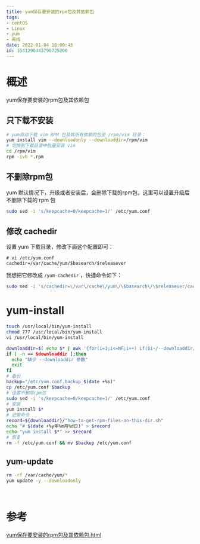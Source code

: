 ```yaml
---
title: yum保存要安装的rpm包及其依赖包
tags: 
- centOS
- Linux
- yum 
- 离线
date: 2022-01-04 18:00:43
id: 1641290443790725200
---
```

# 概述

yum保存要安装的rpm包及其依赖包

## 只下载不安装

```sh
# yum自动下载 vim RPM 包及其所有依赖的包至 /rpm/vim 目录：
yum install vim --downloadonly --downloaddir=/rpm/vim
# 切换到下载目录中批量安装 vim
cd /rpm/vim
rpm -ivh *.rpm
```

## 不删除rpm包

 yum 默认情况下，升级或者安装后，会删除下载的rpm包，这里可以设置升级后不删除下载的 rpm 包

```sh
sudo sed -i 's/keepcache=0/keepcache=1/' /etc/yum.conf
```

## 修改 cachedir

设置 yum 下载目录，修改下面这个配置即可：

```
# vi /etc/yum.conf
cachedir=/var/cache/yum/$basearch/$releasever
```

我想把它修改成 `/yum-cachedir` ，快捷命令如下：

```sh
sudo sed -i 's/cachedir=\/var\/cache\/yum\/\$basearch\/\$releasever/cachedir=\/yum-cachedir/' /etc/yum.conf
```

# yum-install

```sh
touch /usr/local/bin/yum-install
chmod 777 /usr/local/bin/yum-install
vi /usr/local/bin/yum-install

```

```sh
downloaddir=$( echo $* | awk '{for(i=1;i<=NF;i++) if($i~/--downloaddir/) print $i}' | cut -c 15- )
if [ -n == $downloaddir ];then
  echo "缺少 --downloaddir 参数"
  exit
fi
# 备份
backup="/etc/yum.conf.backup_$(date +%s)"
cp /etc/yum.conf $backup
# 设置不删除rpm包
sudo sed -i 's/keepcache=0/keepcache=1/' /etc/yum.conf
# 安装
yum install $*
# 记录命令
record=${downloaddir}/"how-to-get-rpm-files-on-this-dir.sh"
echo "# $(date +%y年%m月%d日)" > $record
echo "yum install $*" >> $record
# 恢复
rm -f /etc/yum.conf && mv $backup /etc/yum.conf


```

## yum-update

```sh
rm -rf /var/cache/yum/*
yum update -y --downloadonly




```



# 参考

 [yum保存要安装的rpm包及其依赖包.html](assets\references\yum保存要安装的rpm包及其依赖包.html) 
